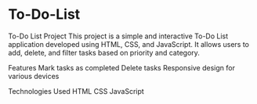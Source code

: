 # To-Do-List

To-Do List Project
This project is a simple and interactive To-Do List application developed using HTML, CSS, and JavaScript. It allows users to add, delete, and filter tasks based on priority and category.

Features
Mark tasks as completed
Delete tasks
Responsive design for various devices

Technologies Used
HTML
CSS
JavaScript
